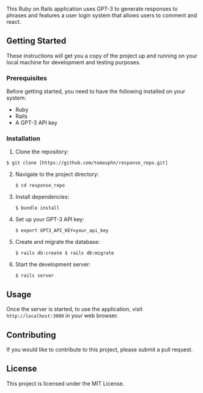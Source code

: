 This Ruby on Rails application uses GPT-3 to generate responses to phrases and features a user login system that allows users to comment and react.

## Getting Started

These instructions will get you a copy of the project up and running on your local machine for development and testing purposes. 

### Prerequisites

Before getting started, you need to have the following installed on your system:
- Ruby
- Rails
- A GPT-3 API key

### Installation

1. Clone the repository: 

```$ git clone [https://github.com/tomasphn/response_repo.git]```

2. Navigate to the project directory:

	```$ cd response_repo```

3. Install dependencies: 

	```$ bundle install```


4. Set up your GPT-3 API key:

	```$ export GPT3_API_KEY=your_api_key```


5. Create and migrate the database:

	```$ rails db:create $ rails db:migrate```

 6. Start the development server:

	```$ rails server```

 ## Usage

Once the server is started, to use the application, visit `http://localhost:3000` in your web browser. 

## Contributing

If you would like to contribute to this project, please submit a pull request.

## License

This project is licensed under the MIT License.